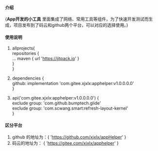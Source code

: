 #### 介绍
{**App开发的小工具**
里面集成了网络、常用工具等组件，为了快速开发测试而生成，项目发布到了码云和github两个平台，可以对应的选择使用。}

#### 使用说明
1.    allprojects{      
            repositories {      
                ...
                maven { url 'https://jitpack.io' }      
            }       
      }

2.    dependencies {        
            github: implementation 'com.gitee.xjxlx:apphelper:v1.0.0.0.0'        
      }

3.    api('com.gitee.xjxlx:apphelper:v1.0.0.0.0') {     
            exclude group: 'com.github.bumptech.glide'      
            exclude group: 'com.scwang.smart:refresh-layout-kernel'     
      }


#### 区分平台

1.  github 的地址为：{ 'https://github.com/xjxlx/appHelper' }   
2.  码云的地址为： { 'https://gitee.com/xjxlx/apphelper' } 